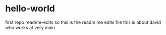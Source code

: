 # hello-world
first repo 
readme-edits
so this is the readm me edits file
this is about david who works at very
main

